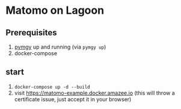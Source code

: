 # Matomo on Lagoon

## Prerequisites

1. [pymgy](https://pygmy.readthedocs.io) up and running (via `pymgy up`)
2. docker-compose

## start

1. `docker-compose up -d --build`
2. visit https://matomo-example.docker.amazee.io (this will throw a certificate issue, just accept it in your browser)

